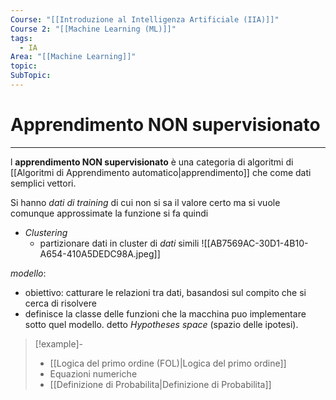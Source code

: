 ```yaml
---
Course: "[[Introduzione al Intelligenza Artificiale (IIA)]]"
Course 2: "[[Machine Learning (ML)]]"
tags:
  - IA
Area: "[[Machine Learning]]"
topic: 
SubTopic: 
---
```


# Apprendimento NON supervisionato
---
l __apprendimento NON supervisionato__ è una categoria di algoritmi di [[Algoritmi di Apprendimento automatico|apprendimento]] che come dati semplici vettori.

Si hanno _dati di training_ di cui non si sa il valore certo ma si vuole comunque approssimate la funzione si fa quindi 
- _Clustering_
	- partizionare dati in cluster di _dati_ simili 
![[AB7569AC-30D1-4B10-A654-410A5DEDC98A.jpeg]]

_modello_: 
- obiettivo: catturare le relazioni tra dati, basandosi sul compito che si cerca di risolvere
- definisce la classe delle funzioni  che la macchina puo implementare sotto quel modello. detto _Hypotheses space_ (spazio delle ipotesi). 
	
>[!example]- 
> - [[Logica del primo ordine (FOL)|Logica del primo ordine]]
> - Equazioni numeriche
> - [[Definizione di Probabilita|Definizione di Probabilita]]
